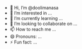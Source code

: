 - 👋 Hi, I’m @doolimanasa
- 👀 I’m interested in ...
- 🌱 I’m currently learning ...
- 💞️ I’m looking to collaborate on ...
- 📫 How to reach me ...
- 😄 Pronouns: ...
- ⚡ Fun fact: ...

<!---
doolimanasa/doolimanasa is a ✨ special ✨ repository because its `README.md` (this file) appears on your GitHub profile.
You can click the Preview link to take a look at your changes.
--->
